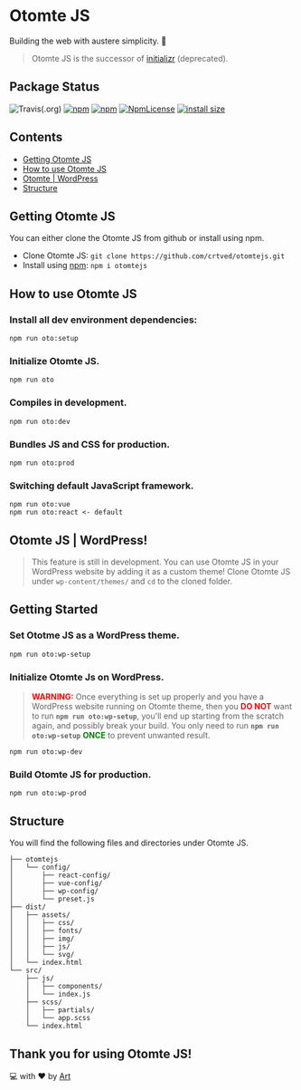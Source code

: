 # Otomte JS

Building the web with austere simplicity. 🤖

> Otomte JS is the successor of [initializr](https://github.com/crtved/initializr) (deprecated).

## Package Status

![Travis(.org)](https://img.shields.io/travis/crtved/otomtejs.svg?style=flat-square) [![npm](https://img.shields.io/npm/dm/otomtejs.svg?style=flat-square)](https://npmcharts.com/compare/otomtejs) [![npm](https://img.shields.io/npm/v/otomtejs.svg?style=flat-square)](https://www.npmjs.com/package/otomtejs) [![NpmLicense](https://img.shields.io/npm/l/otomtejs.svg?style=flat-square)](https://github.com/crtved/otomtejs/blob/master/LICENSE)
[![install size](https://packagephobia.now.sh/badge?p=otomtejs)](https://packagephobia.now.sh/result?p=otomtejs)

## Contents

- [Getting Otomte JS](#Getting-Otomte-JS)
- [How to use Otomte JS](#How-to-use-Otomte-JS)
- [Otomte | WordPress](#Otomte-JS--WordPress)
- [Structure](#Structure)

## Getting Otomte JS

You can either clone the Otomte JS from github or install using npm.

- Clone Otomte JS: `git clone https://github.com/crtved/otomtejs.git`
- Install using [npm](https://www.npmjs.com/): `npm i otomtejs`

## How to use Otomte JS

### Install all dev environment dependencies:

```
npm run oto:setup
```

### Initialize Otomte JS.

```
npm run oto
```

### Compiles in development.

```
npm run oto:dev
```

### Bundles JS and CSS for production.

```
npm run oto:prod
```

### Switching default JavaScript framework.

```
npm run oto:vue
npm run oto:react <- default
```

## Otomte JS | WordPress!

> This feature is still in development.
> You can use Otomte JS in your WordPress website by adding it as a custom theme! Clone Otomte JS under `wp-content/themes/` and `cd` to the cloned folder.

## Getting Started

### Set Ototme JS as a WordPress theme.

```
npm run oto:wp-setup
```

### Initialize Otomte Js on WordPress.

> <span style="color: red;">**WARNING:**</span> Once everything is set up properly and you have a WordPress website running on Otomte theme, then you <span style="color: red;">**DO NOT**</span> want to run **`npm run oto:wp-setup`**, you'll end up starting from the scratch again, and possibly break your build. You only need to run **`npm run oto:wp-setup`** <span style="color: green;">**ONCE**</span> to prevent unwanted result.

```
npm run oto:wp-dev
```

### Build Otomte JS for production.

```
npm run oto:wp-prod
```

## Structure

You will find the following files and directories under Otomte JS.

```
├── otomtejs
│   └── config/
│       ├── react-config/
│       ├── vue-config/
│       ├── wp-config/
│       └── preset.js
├── dist/
│   ├── assets/
│   │   ├── css/
│   │   ├── fonts/
│   │   ├── img/
│   │   ├── js/
│   │   └── svg/
│   └── index.html
└── src/
    ├── js/
    │   ├── components/
    │   └── index.js
    ├── scss/
    │   ├── partials/
    │   └── app.scss
    └── index.html
```

## Thank you for using Otomte JS!

💻 with ❤️ by [Art](https://dev.to/crtved)
